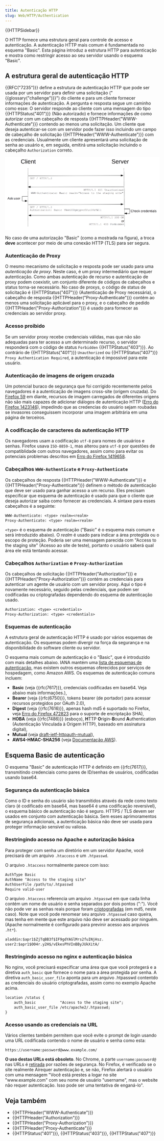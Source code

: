 ```yaml
---
title: Autenticação HTTP
slug: Web/HTTP/Authentication
---
```


{{HTTPSidebar}}

O HTTP fornece uma estrutura geral para controle de acesso e autenticação. A autenticação HTTP mais comum é fundamentada no esquema "Basic". Esta página introduz a estrutura HTTP para autenticação e mostra como restringir acesso ao seu servidor usando o esquema "Basic".

## A estrutura geral de autenticação HTTP

{{RFC("7235")}} define a estrutura de autenticação HTTP que pode ser usada por um servidor para definir uma solicitação ("{{glossary("challenge")}}") do cliente e para um cliente fornecer informações de autenticação. A pergunta e resposta segue um caminho como esse: O servidor responde ao cliente com uma mensagem do tipo {{HTTPStatus("401")}} (Não autorizado) e fornece informações de como autorizar com um cabeçalho de resposta {{HTTPHeader("WWW-Authenticate")}} contendo ao menos uma solicitação. Um cliente que deseja autenticar-se com um servidor pode fazer isso incluindo um campo de cabeçalho de solicitação {{HTTPHeader("WWW-Authenticate")}} com as credenciais. Usualmente um cliente apresentará uma solicitação de senha ao usuário e, em seguida, emitirá uma solicitação incluindo o cabeçalho `Authorization` correto.

![A sequence diagram illustrating HTTP messages between a client and a server lifeline.](httpauth.png)

No caso de uma autorização "Basic" (como a mostrada na figura), a troca **deve** acontecer por meio de uma conexão HTTP (TLS) para ser segura.

### Autenticação de Proxy

O mesmo mecanismo de solicitação e resposta pode ser usado para uma _autenticação de proxy_. Neste caso, é um proxy intermediário que requer autenticação. Como ambas autenticação de recurso e autenticação de proxy podem coexistir, um conjunto diferente de códigos de cabeçalhos e status torna-se necessário. No caso de proxys, o código de status de solicitação é {{HTTPStatus("407")}} (Autenticação de Proxy necessária), o cabeçalho de resposta {{HTTPHeader("Proxy-Authenticate")}} contém ao menos uma solicitação aplicável para o proxy, e o cabeçalho de pedido {{HTTPHeader("Proxy-Authorization")}} é usado para fornecer as credenciais ao servidor proxy.

### Acesso proibido

Se um servidor proxy recebe credenciais válidas, mas que não são adequadas para ter acesso a um determinado recurso, o servidor responderá com o código de status `Forbidden` {{HTTPStatus("403")}}. Ao contrário de {{HTTPStatus("401")}} `Unauthorized` ou {{HTTPStatus("407")}} `Proxy Authentication Required`, a autenticação é impossível para este usuário.

### Autenticação de imagens de origem cruzada

Um potencial buraco de segurança que foi corrigido recentemente pelos navegadores é a autenticação de imagens cross-site (origem cruzada). Do [Firefox 59](/pt-BR/docs/Mozilla/Firefox/Releases/59) em diante, recursos de imagem carregados de diferentes origens não são mais capazes de adicionar diálogos de autenticação HTTP ([Erro do Firefox 1423146](https://bugzil.la/1423146)), impedindo que as credencias do usuário sejam roubadas se invasores conseguissem incorporar uma imagem arbitrária em uma página de terceiros.

### A codificação de caracteres da autenticação HTTP

Os navegadores usam a codificação `utf-8` para nomes de usuários e senhas. Firefox usava `ISO-8859-1`, mas alterou para `utf-8` por questões de compatiblidade com outros navegadores, assim como para evitar os potenciais problemas descritos em [Erro do Firefox 1419658](https://bugzil.la/1419658).

### Cabeçalhos `WWW-Authenticate` e `Proxy-Authenticate`

Os cabeçalhos de resposta {{HTTPHeader("WWW-Authenticate")}} e {{HTTPHeader("Proxy-Authenticate")}} definem o método de autenticação que deve ser usado para ganhar acesso a um recurso. Eles precisam especificar que esquema de autenticação é usado para que o cliente que deseja autorizar saiba como fornecer as credenciais. A sintaxe para esses cabeçalhos é a seguinte:

```
WWW-Authenticate: <type> realm=<realm>
Proxy-Authenticate: <type> realm=<realm>
```

`<type>` é o esquema de autenticação ("Basic" é o esquema mais comum e será introduzido abaixo). O _realm_ é usado para indicar a área protegida ou o escopo de proteção. Poderia ser uma mensagem parecida com "Access to the staging site" (Acesso ao site de teste), portanto o usuário saberá qual área ele está tentando acessar.

### Cabeçalhos `Authorization` e `Proxy-Authorization`

Os cabeçalhos de solicitação {{HTTPHeader("Authorization")}} e {{HTTPHeader("Proxy-Authorization")}} contém as credenciais para autenticar um agente de usuário com um servidor proxy. Aqui o tipo é novamente necessário, seguido pelas credenciais, que podem ser codificadas ou criptografadas dependendo do esquema de autenticação usado.

```
Authorization: <type> <credentials>
Proxy-Authorization: <type> <credentials>
```

### Esquemas de autenticação

A estrutura geral de autenticação HTTP é usado por vários esquemas de autenticação. Os esquemas podem divergir na força da segurança e na disponibilidade do software cliente ou servidor.

O esquema mais comum de autenticação é o "Basic", que é introduzido com mais detalhes abaixo. IANA mantém uma [lista de esquemas de autenticação](https://www.iana.org/assignments/http-authschemes/http-authschemes.xhtml), mas existem outros esquemas oferecidos por serviços de hospedagem, como Amazon AWS. Os esquemas de autenticação comuns incluem:

- **Basic** (veja {{rfc(7617)}}, credenciais codificadas em base64. Veja abaixo mais informações.),
- **Bearer** (veja {{rfc(6750)}}, tokens bearer (de portador) para acessar recursos protegidos por OAuth 2.0),
- **Digest** (veja {{rfc(7616)}}, apenas hash md5 é suportado no Firefox, veja [Erro do Firefox 472823](https://bugzil.la/472823) para o suporte de encriptação SHA),
- **HOBA** (veja {{rfc(7486)}} (esboço), **H**TTP **O**rigin-**B**ound **A**uthentication (Autenticação Vinculada à Origem HTTP), baseado em assinatura digital),
- **Mutual** (veja [draft-ietf-httpauth-mutual](https://tools.ietf.org/html/draft-ietf-httpauth-mutual-11)),
- **AWS4-HMAC-SHA256** (veja [Documentação AWS](http://docs.aws.amazon.com/AmazonS3/latest/API/sigv4-auth-using-authorization-header.html)).

## Esquema Basic de autenticação

O esquema "Basic" de autenticação HTTP é definido em {{rfc(7617)}}, transmitindo credenciais como pares de ID/senhas de usuários, codificadas usando base64.

### Segurança da autenticação básica

Como o ID e senha do usuário são transmitidos através da rede como texto claro (é codificado em base64, mas base64 é uma codificação reversível), o esquema básico de autenticação não é seguro. HTTPS / TLS devem ser usados em conjunto com autenticação básica. Sem esses aprimoramentos de segurança adicionais, a autenticação básica não deve ser usada para proteger informação sensível ou valiosa.

### Restringindo acesso no Apache e autorização básica

Para proteger com senha um diretório em um servidor Apache, você precisará de um arquivo `.htaccess` e um `.htpasswd`.

O arquivo `.htaccess` normalmente parece com isso:

```
AuthType Basic
AuthName "Access to the staging site"
AuthUserFile /path/to/.htpasswd
Require valid-user
```

O arquivo `.htaccess` referencia um arquivo `.htpasswd` em que cada linha contém um nome de usuário e senha separados por dois pontos (":"). Você não pode ver as senhas reais porque foram [criptografadas](https://httpd.apache.org/docs/2.4/misc/password_encryptions.html) (em md5, neste caso). Note que você pode renomear seu arquivo `.htpasswd` caso queira, mas tenha em mente que este arquivo não deve ser acessado por ninguém. (Apache normalmente é configurado para previnir acesso aos arquivos `.ht*`).

```
aladdin:$apr1$ZjTqBB3f$IF9gdYAGlMrs2fuINjHsz.
user2:$apr1$O04r.y2H$/vEkesPhVInBByJUkXitA/
```

### Restringindo acesso no nginx e autenticação básica

No nginx, você precisará especificar uma área que que você protegerá e a diretiva `auth_basic` que fornece o nome para a área protegida por senha. A diretiva `auth_basic_user_file` aponta para um arquivo .htpasswd contentdo as credenciais do usuário criptografadas, assim como no exemplo Apache acima.

```
location /status {
    auth_basic           "Access to the staging site";
    auth_basic_user_file /etc/apache2/.htpasswd;
}
```

### Acesso usando as credenciais na URL

Vários clientes também permitem que você evite o prompt de login usando uma URL codificada contendo o nome de usuário e senha como esta:

```plain example-bad
https://username:password@www.example.com/
```

**O uso destas URLs está obsoleto**. No Chrome, a parte `username:password@` nas URLs é [retirada](https://bugs.chromium.org/p/chromium/issues/detail?id=82250#c7) por razões de segurança. No Firefox, é verificado se o site realmente Airequer autenticação e, se não, Firefox alertará o usuário com uma mensagem "Você está prestes a logar no site "www\.example.com" com seu nome de usuário "username", mas o website não requer autenticação. Isso pode ser uma tentativa de enganá-lo".

## Veja também

- {{HTTPHeader("WWW-Authenticate")}}
- {{HTTPHeader("Authorization")}}
- {{HTTPHeader("Proxy-Authorization")}}
- {{HTTPHeader("Proxy-Authenticate")}}
- {{HTTPStatus("401")}}, {{HTTPStatus("403")}}, {{HTTPStatus("407")}}
